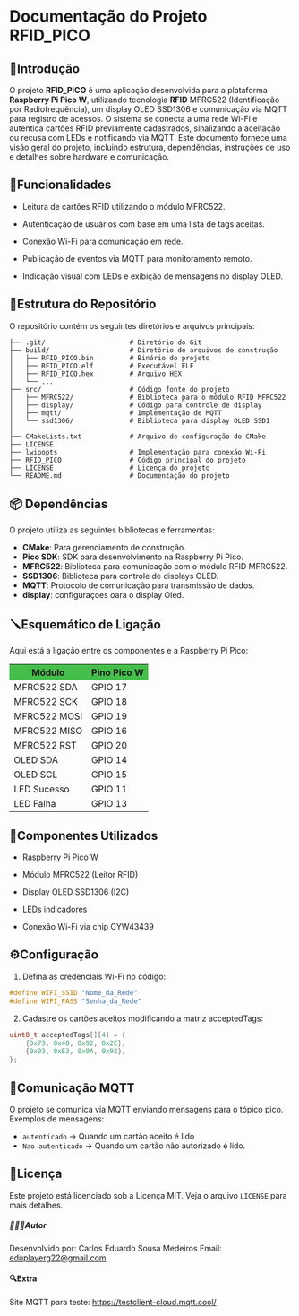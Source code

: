 # Documentação do Projeto RFID_PICO

## 📄Introdução

O projeto **RFID_PICO** é uma aplicação desenvolvida para a plataforma **Raspberry Pi Pico W**, utilizando tecnologia **RFID** 
MFRC522 (Identificação por Radiofrequência), um display OLED SSD1306 e comunicação via MQTT para registro de acessos. O sistema se conecta a uma rede Wi-Fi e autentica cartões RFID previamente cadastrados, sinalizando a aceitação ou recusa com LEDs e notificando via MQTT. Este documento fornece uma visão geral do projeto, incluindo estrutura, dependências, instruções de uso e detalhes sobre hardware e comunicação.

## 📝Funcionalidades
* Leitura de cartões RFID utilizando o módulo MFRC522.

* Autenticação de usuários com base em uma lista de tags aceitas.

* Conexão Wi-Fi para comunicação em rede.

* Publicação de eventos via MQTT para monitoramento remoto.

* Indicação visual com LEDs e exibição de mensagens no display OLED.

## 📁Estrutura do Repositório

O repositório contém os seguintes diretórios e arquivos principais:

```RFID_PICO/
├── .git/                     # Diretório do Git
├── build/                    # Diretório de arquivos de construção
│   ├── RFID_PICO.bin         # Binário do projeto
│   ├── RFID_PICO.elf         # Executável ELF
│   ├── RFID_PICO.hex         # Arquivo HEX
│   └── ...
├── src/                      # Código fonte do projeto
│   ├── MFRC522/              # Biblioteca para o módulo RFID MFRC522
│   ├── display/              # Código para controle de display
│   ├── mqtt/                 # Implementação de MQTT
│   └── ssd1306/              # Biblioteca para display OLED SSD1
│   
├── CMakeLists.txt            # Arquivo de configuração do CMake
├── LICENSE
├── lwipopts                  # Implementação para conexão Wi-Fi
├── RFID_PICO                 # Código principal do projeto
├── LICENSE                   # Licença do projeto
└── README.md                 # Documentação do projeto
```

## 📦 Dependências

O projeto utiliza as seguintes bibliotecas e ferramentas:

- **CMake**: Para gerenciamento de construção.
- **Pico SDK**: SDK para desenvolvimento na Raspberry Pi Pico.
- **MFRC522**: Biblioteca para comunicação com o módulo RFID MFRC522.
- **SSD1306**: Biblioteca para controle de displays OLED.
- **MQTT**: Protocolo de comunicação para transmissão de dados.
- **display**: configuraçoes oara o display Oled.


## 🪛Esquemático de Ligação

Aqui está a ligação entre os componentes e a Raspberry Pi Pico:

<table>
  <tr style="background-color:rgb(69, 190, 75);">
    <th>Módulo</th>
    <th>Pino Pico W</th>
  </tr>
  <tr>
    <td>MFRC522 SDA</td>
    <td>GPIO 17</td>
  </tr>
  <tr>
    <td>MFRC522 SCK</td>
    <td>GPIO 18</td>
  </tr>
  <tr>
    <td>MFRC522 MOSI</td>
    <td>GPIO 19</td>
  </tr>
  <tr>
    <td>MFRC522 MISO</td>
    <td>GPIO 16</td>
  </tr>
  <tr>
    <td>MFRC522 RST</td>
    <td>GPIO 20</td>
  </tr>
  <tr>
    <td>OLED SDA</td>
    <td>GPIO 14</td>
  </tr>
  <tr>
    <td>OLED SCL</td>
    <td>GPIO 15</td>
  </tr>
  <tr>
    <td>LED Sucesso</td>
    <td>GPIO 11</td>
  </tr>
  <tr>
    <td>LED Falha</td>
    <td>GPIO 13</td>
  </tr>
</table>

## 🔩Componentes Utilizados

* Raspberry Pi Pico W

* Módulo MFRC522 (Leitor RFID)

* Display OLED SSD1306 (I2C)

* LEDs indicadores

* Conexão Wi-Fi via chip CYW43439

## ⚙️Configuração

1. Defina as credenciais Wi-Fi no código:
``` C
#define WIFI_SSID "Nome_da_Rede"
#define WIFI_PASS "Senha_da_Rede"
```
2. Cadastre os cartões aceitos modificando a matriz acceptedTags:

``` C
uint8_t acceptedTags[][4] = {
    {0x73, 0x40, 0x92, 0x2E},
    {0x93, 0xE3, 0x9A, 0x92},
};
```
## 🛜Comunicação MQTT

O projeto se comunica via MQTT enviando mensagens para o tópico pico. Exemplos de mensagens:
* ```autenticado``` → Quando um cartão aceito é lido
* ```Nao autenticado``` → Quando um cartão não autorizado é lido.

## 🪪Licença

Este projeto está licenciado sob a Licença MIT. Veja o arquivo `LICENSE` para mais detalhes.

##### 👨🏻‍💻Autor
Desenvolvido por:  Carlos Eduardo Sousa Medeiros
Email: eduplayerg22@gmail.com

#### 🔍Extra

Site MQTT para teste: https://testclient-cloud.mqtt.cool/